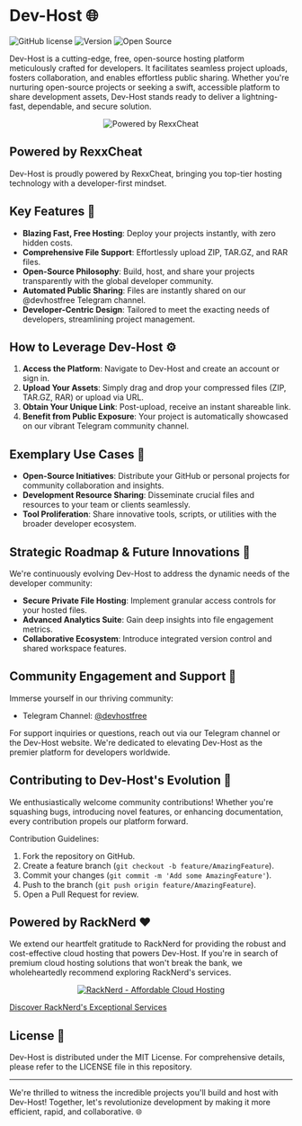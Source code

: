 # Dev-Host 🌐

![GitHub license](https://img.shields.io/badge/license-MIT-blue.svg)
![Version](https://img.shields.io/badge/version-1.0.0-brightgreen.svg)
![Open Source](https://badges.frapsoft.com/os/v1/open-source.svg?v=103)

Dev-Host is a cutting-edge, free, open-source hosting platform meticulously crafted for developers. It facilitates seamless project uploads, fosters collaboration, and enables effortless public sharing. Whether you're nurturing open-source projects or seeking a swift, accessible platform to share development assets, Dev-Host stands ready to deliver a lightning-fast, dependable, and secure solution.

<p align="center">
  <img src="https://encrypted-tbn0.gstatic.com/images?q=tbn:ANd9GcSGj2ObBnzaIEebiIQFJepWkEMq_E6jdbbH1Q&usqp=CAU" alt="Powered by RexxCheat">
</p>

## Powered by RexxCheat

Dev-Host is proudly powered by RexxCheat, bringing you top-tier hosting technology with a developer-first mindset.

## Key Features 🚀

- **Blazing Fast, Free Hosting**: Deploy your projects instantly, with zero hidden costs.
- **Comprehensive File Support**: Effortlessly upload ZIP, TAR.GZ, and RAR files.
- **Open-Source Philosophy**: Build, host, and share your projects transparently with the global developer community.
- **Automated Public Sharing**: Files are instantly shared on our @devhostfree Telegram channel.
- **Developer-Centric Design**: Tailored to meet the exacting needs of developers, streamlining project management.

## How to Leverage Dev-Host ⚙️

1. **Access the Platform**: Navigate to Dev-Host and create an account or sign in.
2. **Upload Your Assets**: Simply drag and drop your compressed files (ZIP, TAR.GZ, RAR) or upload via URL.
3. **Obtain Your Unique Link**: Post-upload, receive an instant shareable link.
4. **Benefit from Public Exposure**: Your project is automatically showcased on our vibrant Telegram community channel.

## Exemplary Use Cases 🌟

- **Open-Source Initiatives**: Distribute your GitHub or personal projects for community collaboration and insights.
- **Development Resource Sharing**: Disseminate crucial files and resources to your team or clients seamlessly.
- **Tool Proliferation**: Share innovative tools, scripts, or utilities with the broader developer ecosystem.

## Strategic Roadmap & Future Innovations 📅

We're continuously evolving Dev-Host to address the dynamic needs of the developer community:

- **Secure Private File Hosting**: Implement granular access controls for your hosted files.
- **Advanced Analytics Suite**: Gain deep insights into file engagement metrics.
- **Collaborative Ecosystem**: Introduce integrated version control and shared workspace features.

## Community Engagement and Support 💬

Immerse yourself in our thriving community:

- Telegram Channel: [@devhostfree](https://t.me/devhostfree)

For support inquiries or questions, reach out via our Telegram channel or the Dev-Host website. We're dedicated to elevating Dev-Host as the premier platform for developers worldwide.

## Contributing to Dev-Host's Evolution 🤝

We enthusiastically welcome community contributions! Whether you're squashing bugs, introducing novel features, or enhancing documentation, every contribution propels our platform forward.

Contribution Guidelines:

1. Fork the repository on GitHub.
2. Create a feature branch (`git checkout -b feature/AmazingFeature`).
3. Commit your changes (`git commit -m 'Add some AmazingFeature'`).
4. Push to the branch (`git push origin feature/AmazingFeature`).
5. Open a Pull Request for review.

## Powered by RackNerd ❤️

We extend our heartfelt gratitude to RackNerd for providing the robust and cost-effective cloud hosting that powers Dev-Host. If you're in search of premium cloud hosting solutions that won't break the bank, we wholeheartedly recommend exploring RackNerd's services.

<p align="center">
  <a href="https://my.racknerd.com/aff.php?aff=12461">
    <img src="https://www.adminclub.com/wp-content/uploads/2023/04/Racknerd.png" alt="RackNerd - Affordable Cloud Hosting">
  </a>
</p>

[Discover RackNerd's Exceptional Services](https://my.racknerd.com/aff.php?aff=12461)

## License 📜

Dev-Host is distributed under the MIT License. For comprehensive details, please refer to the LICENSE file in this repository.

---

We're thrilled to witness the incredible projects you'll build and host with Dev-Host! Together, let's revolutionize development by making it more efficient, rapid, and collaborative. 🌐
